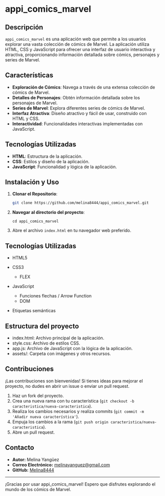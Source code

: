 # appi_comics_marvel

## Descripción

`appi_comics_marvel` es una aplicación web que permite a los usuarios explorar una vasta colección de cómics de Marvel. La aplicación utiliza HTML, CSS y JavaScript para ofrecer una interfaz de usuario interactiva y atractiva, proporcionando información detallada sobre cómics, personajes y series de Marvel.

## Características

- **Exploración de Cómics**: Navega a través de una extensa colección de cómics de Marvel.
- **Detalles de Personajes**: Obtén información detallada sobre los personajes de Marvel.
- **Series de Marvel**: Explora diferentes series de cómics de Marvel.
- **Interfaz Atractiva**: Diseño atractivo y fácil de usar, construido con HTML y CSS.
- **Interactividad**: Funcionalidades interactivas implementadas con JavaScript.

## Tecnologías Utilizadas

- **HTML**: Estructura de la aplicación.
- **CSS**: Estilos y diseño de la aplicación.
- **JavaScript**: Funcionalidad y lógica de la aplicación.

## Instalación y Uso

1. **Clonar el Repositorio**:
   ```bash
   git clone https://github.com/melina8444/appi_comics_marvel.git
   ```
2. **Navegar al directorio del proyecto**:
    ```
    cd appi_comics_marvel

    ```
3. Abre el archivo `index.html` en tu navegador web preferido.

## Tecnologías Utilizadas

- HTML5
- CSS3
    - FLEX
- JavaScript
    - Funciones flechas / Arrow Function
    - DOM
    
- Etiquetas semánticas

## Estructura del proyecto
- index.html: Archivo principal de la aplicación.
- style.css: Archivo de estilos CSS.
- app.js: Archivo de JavaScript con la lógica de la aplicación.
- assets/: Carpeta con imágenes y otros recursos.

## Contribuciones

¡Las contribuciones son bienvenidas! Si tienes ideas para mejorar el proyecto, no dudes en abrir un issue o enviar un pull request.

1. Haz un fork del proyecto.
2. Crea una nueva rama con tu característica (`git checkout -b caracteristica/nueva-caracteristica`).
3. Realiza los cambios necesarios y realiza commits (`git commit -m 'Añadir nueva característica'`).
4. Empuja los cambios a la rama (`git push origin caracteristica/nueva-caracteristica`).
5. Abre un pull request.


## Contacto

- **Autor:** Melina Yangüez
- **Correo Electrónico:** melinayanguez@gmail.com
- **GitHub:** [Melina8444](https://melina8444.github.io/appi_comics_marvel/)

---

¡Gracias por usar appi_comics_marvel! Espero que disfrutes explorando el mundo de los cómics de Marvel.